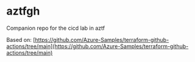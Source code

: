 # aztfgh
Companion repo for the cicd lab in aztf

Based on: [https://github.com/Azure-Samples/terraform-github-actions/tree/main](https://github.com/Azure-Samples/terraform-github-actions/tree/main)
